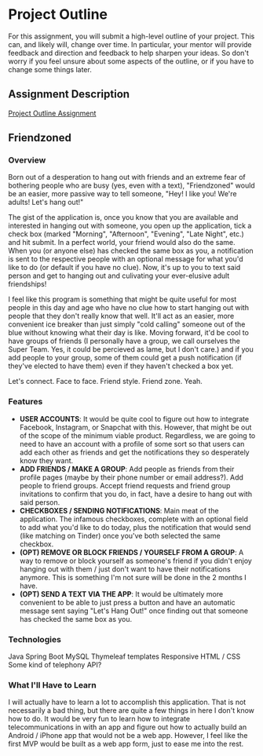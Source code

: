 # Project Outline
For this assignment, you will submit a high-level outline of your project. This can, and likely will, change over time. In particular, your mentor will provide feedback and direction and feedback to help sharpen your ideas. So don't worry if you feel unsure about some aspects of the outline, or if you have to change some things later.

## Assignment Description
[Project Outline Assignment](https://education.launchcode.org/liftoff/assignments/project-outline/)

## Friendzoned

### Overview
Born out of a desperation to hang out with friends and an extreme fear of bothering people who are busy (yes, even with a text), "Friendzoned" would be an easier, more passive way to tell someone, "Hey! I like you! We're adults! Let's hang out!"

The gist of the application is, once you know that you are available and interested in hanging out with someone, you open up the application, tick a check box (marked "Morning", "Afternoon", "Evening", "Late Night", etc.) and hit submit. In a perfect world, your friend would also do the same. When you (or anyone else) has checked the same box as you, a notification is sent to the respective people with an optional message for what you'd like to do (or default if you have no clue). Now, it's up to you to text said person and get to hanging out and culivating your ever-elusive adult friendships!

I feel like this program is something that might be quite useful for most people in this day and age who have no clue how to start hanging out with people that they don't really know that well. It'll act as an easier, more convenient ice breaker than just simply "cold calling" someone out of the blue without knowing what their day is like. Moving forward, it'd be cool to have groups of friends (I personally have a group, we call ourselves the Super Team. Yes, it could be percieved as lame, but I don't care.) and if you add people to your group, some of them could get a push notification (if they've elected to have them) even if they haven't checked a box yet.

Let's connect. Face to face. Friend style. Friend zone. Yeah.

### Features
- **USER ACCOUNTS**: It would be quite cool to figure out how to integrate Facebook, Instagram, or Snapchat with this. However, that might be out of the scope of the minimum viable product. Regardless, we are going to need to have an account with a profile of some sort so that users can add each other as friends and get the notifications they so desperately know they want.
- **ADD FRIENDS / MAKE A GROUP**: Add people as friends from their profile pages (maybe by their phone number or email address?). Add people to friend groups. Accept friend requests and friend group invitations to confirm that you do, in fact, have a desire to hang out with said person.
- **CHECKBOXES / SENDING NOTIFICATIONS**: Main meat of the application. The infamous checkboxes, complete with an optional field to add what you'd like to do today, plus the notification that would send (like matching on Tinder) once you've both selected the same checkbox.
- **(OPT) REMOVE OR BLOCK FRIENDS / YOURSELF FROM A GROUP**: A way to remove or block yourself as someone's friend if you didn't enjoy hanging out with them / just don't want to have their notifications anymore. This is something I'm not sure will be done in the 2 months I have.
- **(OPT) SEND A TEXT VIA THE APP**: It would be ultimately more convenient to be able to just press a button and have an automatic message sent saying "Let's Hang Out!" once finding out that someone has checked the same box as you.

### Technologies
Java
Spring Boot
MySQL
Thymeleaf templates
Responsive HTML / CSS
Some kind of telephony API?

### What I'll Have to Learn
I will actually have to learn a lot to accomplish this application. That is not necessarily a bad thing, but there are quite a few things in here I don't know how to do. It would be very fun to learn how to integrate telecommunications in with an app and figure out how to actually build an Android / iPhone app that would not be a web app. However, I feel like the first MVP would be built as a web app form, just to ease me into the rest.
